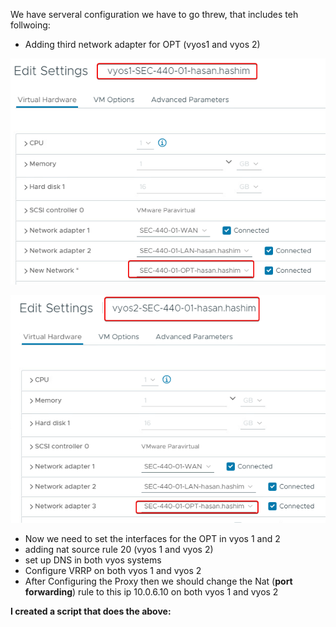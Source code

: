 We have serveral configuration we have to go threw, that includes teh follwoing:
* Adding third network adapter for OPT (vyos1 and vyos 2)

![5.png](./images/5.png)

![6.png](./images/6.png)

*  Now we need to set the interfaces for the OPT in vyos 1 and 2
* adding nat source rule 20 (vyos 1 and vyos 2)
* set up DNS in both vyos systems
* Configure VRRP on both vyos 1 and vyos 2
* After Configuring the Proxy then we should change the Nat (**port forwarding**) rule to this ip 10.0.6.10 on both vyos 1 and vyos 2

**I created a script that does the above:**









